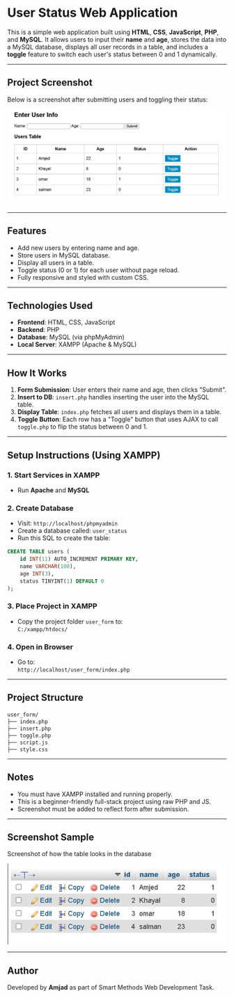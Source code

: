 # User Status Web Application

This is a simple web application built using **HTML**, **CSS**, **JavaScript**, **PHP**, and **MySQL**. It allows users to input their **name** and **age**, stores the data into a MySQL database, displays all user records in a table, and includes a **toggle** feature to switch each user's status between 0 and 1 dynamically.

---

##  Project Screenshot

Below is a screenshot after submitting users and toggling their status:

![User Status Table Screenshot](screenshot.png)



---

##  Features

- Add new users by entering name and age.
- Store users in MySQL database.
- Display all users in a table.
- Toggle status (0 or 1) for each user without page reload.
- Fully responsive and styled with custom CSS.

---

##  Technologies Used

- **Frontend**: HTML, CSS, JavaScript
- **Backend**: PHP
- **Database**: MySQL (via phpMyAdmin)
- **Local Server**: XAMPP (Apache & MySQL)

---

##  How It Works

1. **Form Submission**: User enters their name and age, then clicks "Submit".
2. **Insert to DB**: `insert.php` handles inserting the user into the MySQL table.
3. **Display Table**: `index.php` fetches all users and displays them in a table.
4. **Toggle Button**: Each row has a "Toggle" button that uses AJAX to call `toggle.php` to flip the status between 0 and 1.

---

##  Setup Instructions (Using XAMPP)

### 1. Start Services in XAMPP
- Run **Apache** and **MySQL**

### 2. Create Database
- Visit: `http://localhost/phpmyadmin`
- Create a database called: `user_status`
- Run this SQL to create the table:

```sql
CREATE TABLE users (
    id INT(11) AUTO_INCREMENT PRIMARY KEY,
    name VARCHAR(100),
    age INT(3),
    status TINYINT(1) DEFAULT 0
);
```

### 3. Place Project in XAMPP
- Copy the project folder `user_form` to:  
  `C:/xampp/htdocs/`

### 4. Open in Browser
- Go to:  
  `http://localhost/user_form/index.php`

---

##  Project Structure

```
user_form/
├── index.php
├── insert.php
├── toggle.php
├── script.js
├── style.css
```

---

##  Notes

- You must have XAMPP installed and running properly.
- This is a beginner-friendly full-stack project using raw PHP and JS.
- Screenshot must be added to reflect form after submission.

---

##  Screenshot Sample

Screenshot of how the table looks in the database


![Second Screenshot](screenshot2.png)


---

##  Author

Developed by **Amjad** as part of Smart Methods Web Development Task.
